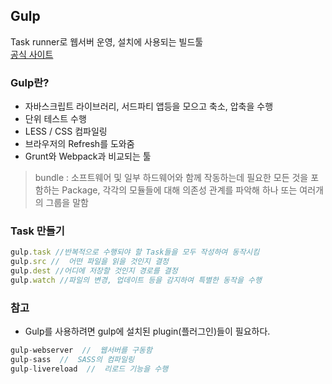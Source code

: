 ## Gulp
Task runner로 웹서버 운영, 설치에 사용되는 빌드툴  
[공식 사이트](https://gulpjs.com/)

### Gulp란?
- 자바스크립트 라이브러리, 서드파티 앱등을 모으고 축소, 압축을 수행
- 단위 테스트 수행
- LESS / CSS 컴파일링
- 브라우저의 Refresh를 도와줌
- Grunt와 Webpack과 비교되는 툴
> bundle : 소프트웨어 및 일부 하드웨어와 함께 작동하는데 필요한 모든 것을 포함하는 Package, 각각의 모듈들에 대해 의존성 관계를 파악해 하나 또는 여러개의 그룹을 말함

### Task 만들기
```js
gulp.task //반복적으로 수행되야 할 Task들을 모두 작성하여 동작시킴
gulp.src //  어떤 파일을 읽을 것인지 결정
gulp.dest //어디에 저장할 것인지 경로를 결정
gulp.watch //파일의 변경, 업데이트 등을 감지하여 특별한 동작을 수행
```

### 참고
- Gulp를 사용하려면 gulp에 설치된 plugin(플러그인)들이 필요하다.
```js
gulp-webserver  //  웹서버를 구동함
gulp-sass  //  SASS의 컴파일링
gulp-livereload  //  리로드 기능을 수행
```
